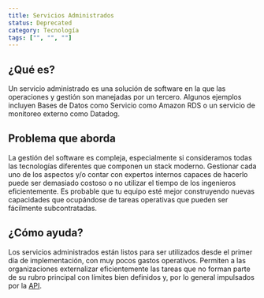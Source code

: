 ```yaml
---
title: Servicios Administrados
status: Deprecated
category: Tecnología
tags: ["", "", ""]
---
```


## ¿Qué es?

Un servicio administrado es una solución de software en la que las operaciones y gestión son manejadas por un tercero.
Algunos ejemplos incluyen Bases de Datos como Servicio como Amazon RDS o un servicio de monitoreo externo como Datadog.

## Problema que aborda

La gestión del software es compleja, especialmente si consideramos todas las tecnologías diferentes que componen un stack moderno.
Gestionar cada uno de los aspectos y/o contar con expertos internos capaces de hacerlo puede ser demasiado costoso o no utilizar el tiempo de los ingenieros eficientemente.
Es probable que tu equipo esté mejor construyendo nuevas capacidades que ocupándose de tareas operativas que pueden ser fácilmente subcontratadas.

## ¿Cómo ayuda?

Los servicios administrados están listos para ser utilizados desde el primer día de implementación, con muy pocos gastos operativos.
Permiten a las organizaciones externalizar eficientemente las tareas que no forman parte de su rubro principal
con límites bien definidos y, por lo general impulsados por la [API](/es/aplicación-programming-interface/).
